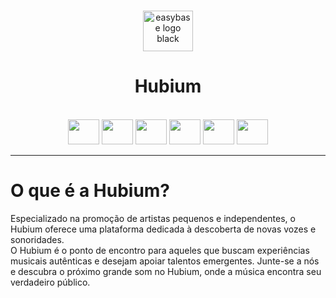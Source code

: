 <br />
<p align="center">
  <a href="https://easybase.io">
    <img src="https://img001.prntscr.com/file/img001/wEHImfhOTUeUBIlTJXgZCQ.png" alt="easybase logo black" width="80" height="65">
  </a>
</p>
<h1 align="center">Hubium</h1>

<br/>
<div align="center">
  <img height="40" width="50" src="https://cdn.jsdelivr.net/gh/devicons/devicon/icons/handlebars/handlebars-original.svg" />
  <img height="40" width="50" src="https://cdn.jsdelivr.net/gh/devicons/devicon/icons/javascript/javascript-plain.svg" />
  <img height="40" width="50" src="https://cdn.jsdelivr.net/gh/devicons/devicon/icons/jquery/jquery-original.svg" />
  <img height="40" width="50" src="https://cdn.jsdelivr.net/gh/devicons/devicon/icons/sequelize/sequelize-original.svg" />
  <img height="40" width="50" src="https://cdn.jsdelivr.net/gh/devicons/devicon/icons/babel/babel-original.svg" />
  <img height="40" width="50" src="https://cdn.jsdelivr.net/gh/devicons/devicon/icons/webpack/webpack-original.svg" />
</div>
<hr>
<!--Descrição-->
<h1>O que é a Hubium?</h1>
<p>Especializado na promoção de artistas pequenos e independentes, o Hubium oferece uma plataforma dedicada à descoberta de novas vozes e sonoridades.<br/> O Hubium é o ponto de encontro para aqueles que buscam experiências musicais autênticas e desejam apoiar talentos emergentes. Junte-se a nós e descubra o próximo grande som no Hubium, onde a música encontra seu verdadeiro público.</p>

          
